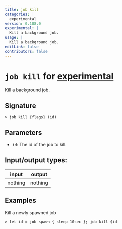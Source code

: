 ```yaml
---
title: job kill
categories: |
  experimental
version: 0.108.0
experimental: |
  Kill a background job.
usage: |
  Kill a background job.
editLink: false
contributors: false
---
```

<!-- This file is automatically generated. Please edit the command in https://github.com/nushell/nushell instead. -->

# `job kill` for [experimental](/commands/categories/experimental.md)

<div class='command-title'>Kill a background job.</div>

## Signature

```> job kill {flags} (id)```

## Parameters

 -  `id`: The id of the job to kill.


## Input/output types:

| input   | output  |
| ------- | ------- |
| nothing | nothing |
## Examples

Kill a newly spawned job
```nu
> let id = job spawn { sleep 10sec }; job kill $id

```

